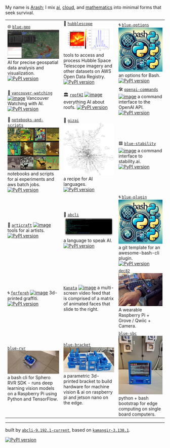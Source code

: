 My name is [Arash](http://kamangir.net/); I mix [ai](https://github.com/kamangir/roofAI), [cloud](https://github.com/kamangir/hubble), and [mathematics](https://github.com/kamangir/giza) into minimal forms that seek survival.

|   |   |   |
| --- | --- | --- |
| 🌐 [`blue-geo`](https://github.com/kamangir/blue-geo) [![image](https://github.com/kamangir/assets/raw/main/nbs/ukraine-timemap/QGIS.png?raw=true)](https://github.com/kamangir/blue-geo) AI for precise geospatial data analysis and visualization.  [![PyPI version](https://img.shields.io/pypi/v/blue_geo.svg)](https://pypi.org/project/blue_geo/) | 🔭 [`hubblescope`](https://github.com/kamangir/hubble) [![image](https://github.com/kamangir/hubble/raw/main/assets/hst/u4ge0106r_c0m.gif)](https://github.com/kamangir/hubble) tools to access and process Hubble Space Telescope imagery and other datasets on AWS Open Data Registry.  [![PyPI version](https://img.shields.io/pypi/v/hubblescope.svg)](https://pypi.org/project/hubblescope/) | 🌀 [`blue-options`](https://github.com/kamangir/blue-options) [![image](https://github.com/kamangir/assets/raw/main/blue-plugin/marquee.png?raw=true)](https://github.com/kamangir/blue-options) an options for Bash.  [![PyPI version](https://img.shields.io/pypi/v/blue_options.svg)](https://pypi.org/project/blue_options/) |
| 🌈 [`vancouver-watching`](https://github.com/kamangir/vancouver-watching) [![image](https://user-images.githubusercontent.com/1007567/196573547-b1c71b3b-7fac-4d2c-bba0-a87b063830da.png)](https://github.com/kamangir/vancouver-watching) Vancouver Watching with AI.  [![PyPI version](https://img.shields.io/pypi/v/vancouver_watching.svg)](https://pypi.org/project/vancouver_watching/) | 🏛️ [`roofAI`](https://github.com/kamangir/roofAI) [![image](https://github.com/kamangir/assets/blob/main/2023-10-28-16-28-36-88493-predict.gif?raw=true)](https://github.com/kamangir/roofAI) everything AI about roofs.  [![PyPI version](https://img.shields.io/pypi/v/roofAI.svg)](https://pypi.org/project/roofAI/) | 🛠️ [`openai-commands`](https://github.com/kamangir/openai-commands) [![image](https://github.com/kamangir/openai-commands/raw/main/assets/carrot.png)](https://github.com/kamangir/openai-commands) a command interface to the OpenAI API.  [![PyPI version](https://img.shields.io/pypi/v/openai_commands.svg)](https://pypi.org/project/openai_commands/) |
| 📜 [`notebooks-and-scripts`](https://github.com/kamangir/notebooks-and-scripts) [![image](https://github.com/kamangir/assets/raw/main/nbs/3x4.jpg?raw=true)](https://github.com/kamangir/notebooks-and-scripts) notebooks and scripts for ai experiments and aws batch jobs.  [![PyPI version](https://img.shields.io/pypi/v/notebooks_and_scripts.svg)](https://pypi.org/project/notebooks_and_scripts/) | 🔻 [`gizai`](https://github.com/kamangir/giza) [![image](https://github.com/kamangir/giza/raw/main/assets/giza.png)](https://github.com/kamangir/giza) a recipe for AI languages.  [![PyPI version](https://img.shields.io/pypi/v/gizai.svg)](https://pypi.org/project/gizai/) | 🟦 [`blue-stability`](https://github.com/kamangir/blue-stability) [![image](https://github.com/kamangir/AI-ART/raw/main/blue-stability/blue_stability.gif)](https://github.com/kamangir/blue-stability) a command interface to stability.ai.  [![PyPI version](https://img.shields.io/pypi/v/blue_stability.svg)](https://pypi.org/project/blue_stability/) |
| 🎨 [`articraft`](https://github.com/kamangir/aiart) [![image](https://github.com/kamangir/openai-commands/raw/main/assets/DALL-E.png?raw=1)](https://github.com/kamangir/aiart) tools for ai artists.  [![PyPI version](https://img.shields.io/pypi/v/articraft.svg)](https://pypi.org/project/articraft/) | 🚀 [`abcli`](https://github.com/kamangir/awesome-bash-cli) [![image](https://github.com/kamangir/awesome-bash-cli/raw/main/assets/marquee.png)](https://github.com/kamangir/awesome-bash-cli) a language to speak AI.  [![PyPI version](https://img.shields.io/pypi/v/abcli.svg)](https://pypi.org/project/abcli/) | 🌀 [`blue-plugin`](https://github.com/kamangir/blue-plugin) [![image](https://github.com/kamangir/assets/raw/main/blue-plugin/marquee.png?raw=true)](https://github.com/kamangir/blue-plugin) a git template for an awesome-bash-cli plugin.  [![PyPI version](https://img.shields.io/pypi/v/blue_plugin.svg)](https://pypi.org/project/blue_plugin/) |
| 🌀 [`ferfereh`](https://github.com/kamangir/ferfereh) [![image](https://user-images.githubusercontent.com/1007567/221448494-d57e08c1-625b-499e-a576-81894f112d6a.jpg)](https://github.com/kamangir/ferfereh) 3d-printed graffiti.  [![PyPI version](https://img.shields.io/pypi/v/ferfereh.svg)](https://pypi.org/project/ferfereh/) | [`Kanata`](https://github.com/kamangir/Kanata) [![image](https://kamangir-public.s3.ca-central-1.amazonaws.com/Canadians_v11.gif)](https://github.com/kamangir/Kanata) a multi-screen video feed that is comprised of a matrix of animated faces that slide to the right.  | [`dec82`](https://github.com/kamangir/dec82) [![image](https://github.com/kamangir/blue-bracket/raw/main/images/dec82-6.jpg)](https://github.com/kamangir/dec82) A wearable Raspberry Pi + Grove / Qwiic + Camera.  |
| [`blue-rvr`](https://github.com/kamangir/blue-rvr) [![image](https://github.com/kamangir/blue-rvr/raw/master/abcli/assets/marquee.jpeg)](https://github.com/kamangir/blue-rvr) a bash cli for Sphero RVR SDK - runs deep learning vision models on a Raspberry Pi using Python and TensorFlow.  | [`blue-bracket`](https://github.com/kamangir/blue-bracket) [![image](https://github.com/kamangir/blue-bracket/raw/main/images/marquee.jpg)](https://github.com/kamangir/blue-bracket) a parametric 3d-printed bracket to build hardware for machine vision & ai on raspberry pi and jetson nano on the edge.  | [`blue-sbc`](https://github.com/kamangir/blue-sbc) [![image](https://github.com/kamangir/blue-bracket/raw/main/images/blue3-1.jpg)](https://github.com/kamangir/blue-sbc) python + bash bootstrap for edge computing on single board computers.  |

---
built by [`abcli-9.192.1-current`](https://github.com/kamangir/awesome-bash-cli), based on [`kamangir-3.130.1`](https://github.com/kamangir/kamangir).

[![PyPI version](https://img.shields.io/pypi/v/kamangir.svg)](https://pypi.org/project/kamangir/)

